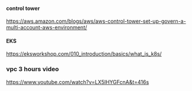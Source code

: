 #### control tower
https://aws.amazon.com/blogs/aws/aws-control-tower-set-up-govern-a-multi-account-aws-environment/


#### EKS
https://eksworkshop.com/010_introduction/basics/what_is_k8s/


### vpc 3 hours video
https://www.youtube.com/watch?v=LX5lHYGFcnA&t=416s
